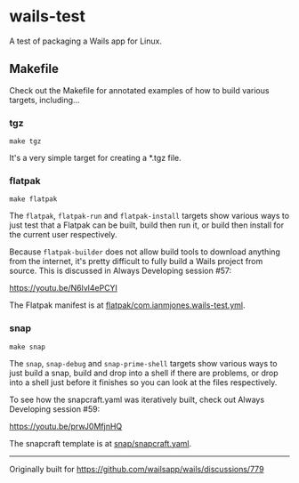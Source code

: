 # wails-test

A test of packaging a Wails app for Linux.

## Makefile

Check out the Makefile for annotated examples of how to build various targets, including...

### tgz

`make tgz`

It's a very simple target for creating a *.tgz file.

### flatpak

`make flatpak`

The `flatpak`, `flatpak-run` and `flatpak-install` targets show various ways to just test that a Flatpak can be built, build then run it, or build then install for the current user respectively.

Because `flatpak-builder` does not allow build tools to download anything from the internet, it's pretty difficult to fully build a Wails project from source. This is discussed in Always Developing session #57:

https://youtu.be/N6lvl4ePCYI

The Flatpak manifest is at [flatpak/com.ianmjones.wails-test.yml](flatpak/com.ianmjones.wails-test.yml).

### snap

`make snap`

The `snap`, `snap-debug` and `snap-prime-shell` targets show various ways to just build a snap, build and drop into a shell if there are problems, or drop into a shell just before it finishes so you can look at the files respectively.

To see how the snapcraft.yaml was iteratively built, check out Always Developing session #59:

https://youtu.be/prwJ0MfjnHQ

The snapcraft template is at [snap/snapcraft.yaml](snap/snapcraft.yaml).

---

Originally built for https://github.com/wailsapp/wails/discussions/779
